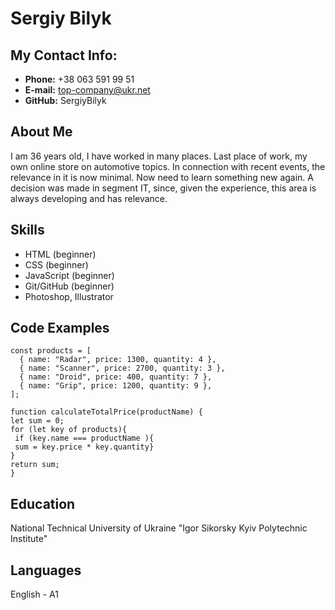 # Sergiy Bilyk
## My Contact Info: ##
* **Phone:** +38 063 591 99 51
* **E-mail:** top-company@ukr.net
* **GitHub:** SergiyBilyk

## About Me ##
I am 36 years old, I have worked in many places. Last place of work, my own online store on automotive topics. In connection with recent events, the relevance in it is now minimal. Now need to learn something new again. A decision was made in segment IT, since, given the experience, this area is always developing and has relevance.


## Skills ##
* HTML (beginner)
* CSS (beginner)
* JavaScript (beginner)
* Git/GitHub (beginner)
* Photoshop, Illustrator

## Code Examples ##
```
const products = [
  { name: "Radar", price: 1300, quantity: 4 },
  { name: "Scanner", price: 2700, quantity: 3 },
  { name: "Droid", price: 400, quantity: 7 },
  { name: "Grip", price: 1200, quantity: 9 },
];

function calculateTotalPrice(productName) {
let sum = 0;
for (let key of products){
 if (key.name === productName ){
 sum = key.price * key.quantity} 
}
return sum;
} 
```
## Education ##
National Technical University of Ukraine "Igor Sikorsky Kyiv Polytechnic Institute"

## Languages ##
English - A1

